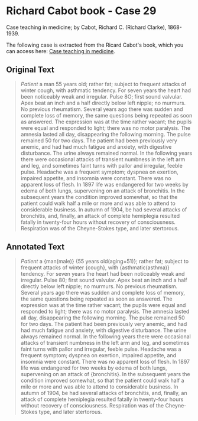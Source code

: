 # Richard Cabot book - Case 29

Case teaching in medicine; by Cabot, Richard C. (Richard Clarke), 1868-1939.

The following case is extracted from the Ricard Cabot's book, which you can access here:
[Case teaching in medicine](https://archive.org/details/caseteachinginm02cabogoog/page/n7).

## Original Text
> *Patient* a man 55 years old; rather fat; subject to frequent attacks of winter cough, with asthmatic tendency. For seven years the heart had been noticeably weak and irregular. Pulse 8O; first sound valvular. Apex beat an inch and a half directly below left nipple; no murmurs. No previous rheumatism. Several years ago there was sudden and complete loss of memory, the same questions being repeated as soon as answered. The expression was at the time rather vacant; the pupils were equal and responded to light; there was no motor paralysis. The amnesia lasted all day, disappearing the following morning. The pulse remained 50 for two days. The patient had been previously very anemic, and had had much fatigue and anxiety, with digestive disturbance. The urine always remained normal. In the following years there were occasional attacks of transient numbness in the left arm and leg, and sometimes faint turns with pallor and irregular, feeble pulse. Headache was a frequent symptom; dyspnea on exertion, impaired appetite, and insomnia were constant. There was no apparent loss of flesh. In 1897 life was endangered for two weeks by edema of both lungs, supervening on an attack of bronchitis. In the subsequent years the condition improved somewhat, so that the patient could walk half a mile or more and was able to attend to considerable business. In autumn of 1904, be had several attacks of bronchitis, and, finally, an attack of complete hemiplegia resulted fatally in twenty-four hours without recovery of consciousness. Respiration was of the Cheyne-Stokes type, and later stertorous.

## Annotated Text
>*Patient* a {man(male)} {55 years old(aging=51)}; rather fat; subject to frequent attacks of winter {cough}, with {asthmatic(asthma)} tendency. For seven years the heart had been noticeably weak and irregular. Pulse 80; first sound valvular. Apex beat an inch and a half directly below left nipple; no murmurs. No previous rheumatism. Several years ago there was sudden and complete loss of memory, the same questions being repeated as soon as answered. The expression was at the time rather vacant; the pupils were equal and responded to light; there was no motor paralysis. The amnesia lasted all day, disappearing the following morning. The pulse remained 50 for two days. The patient had been previously very anemic, and had had much fatigue and anxiety, with digestive disturbance. The urine always remained normal. In the following years there were occasional attacks of transient numbness in the left arm and leg, and sometimes faint turns with pallor and irregular, feeble pulse. Headache was a frequent symptom; dyspnea on exertion, impaired appetite, and insomnia were constant. There was no apparent loss of flesh. In 1897 life was endangered for two weeks by edema of both lungs, supervening on an attack of {bronchitis}. In the subsequent years the condition improved somewhat, so that the patient could walk half a mile or more and was able to attend to considerable business. In autumn of 1904, be had several attacks of bronchitis, and, finally, an attack of complete hemiplegia resulted fatally in twenty-four hours without recovery of consciousness. Respiration was of the Cheyne-Stokes type, and later stertorous.
